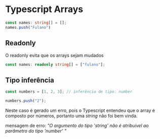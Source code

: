 # Typescript Arrays

```typescript
const names: string[] = [];
names.push("Fulano")
```

## Readonly
O readonly evita que os arrays sejam mudados

```typescript
const names: readonly string[] = ["fulano"];
```

## Tipo inferência

```typescript
const numbers = [1, 2, 3]; // inferência de tipo: number

numbers.push("2");
```
Neste caso é gerado um erro, pois o Typescript entendeu que o array é composto por números, portanto uma *string* não foi bem vinda.

mensagem de erro: *"O argumento do tipo 'string' não é atribuível ao parâmetro do tipo 'number' "*
